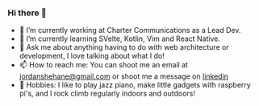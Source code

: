 ### Hi there 👋

- 🔭 I’m currently working at Charter Communications as a Lead Dev.
- 🌱 I’m currently learning SVelte, Kotlin, Vim and React Native.
- 💬 Ask me about anything having to do with web architecture or development, I love talking about what I do!
- 📫 How to reach me: You can shoot me an email at jordanshehane@gmail.com or shoot me a message on [linkedin](https://www.linkedin.com/in/jordan-shehane-b2807a196/)
- 🎉 Hobbies: I like to play jazz piano, make little gadgets with raspberry pi's, and I rock climb regularly indoors and outdoors!
